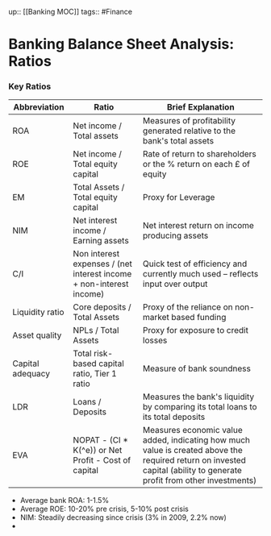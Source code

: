 up:: [[Banking MOC]]
tags:: #Finance 
# Banking Balance Sheet Analysis: Ratios
### Key Ratios

| Abbreviation     | Ratio                                                               | Brief Explanation                                                                                                                                                     |
| ---------------- | ------------------------------------------------------------------- | --------------------------------------------------------------------------------------------------------------------------------------------------------------------- |
| ROA              | Net income / Total assets                                           | Measures of profitability generated relative to the bank's total assets                                                                                               |
| ROE              | Net income / Total equity capital                                   | Rate of return to shareholders or the % return on each £ of equity                                                                                                    |
| EM               | Total Assets / Total equity capital                                 | Proxy for Leverage                                                                                                                                                    |
| NIM              | Net interest income / Earning assets                                | Net interest return on income producing assets                                                                                                                        |
| C/I              | Non interest expenses / (net interest income + non-interest income) | Quick test of efficiency and currently much used – reflects input over output                                                                                         |
| Liquidity ratio  | Core deposits / Total Assets                                        | Proxy of the reliance on non-market based funding                                                                                                                     |
| Asset quality    | NPLs / Total Assets                                                 | Proxy for exposure to credit losses                                                                                                                                   |
| Capital adequacy | Total risk-based capital ratio, Tier 1 ratio                        | Measure of bank soundness                                                                                                                                             |
| LDR              | Loans / Deposits                                                    | Measures the bank's liquidity by comparing its total loans to its total deposits                                                                                      |
| EVA              | NOPAT - (CI * K\(^e\)) or Net Profit - Cost of capital              | Measures economic value added, indicating how much value is created above the required return on invested capital (ability to generate profit from other investments) |

- Average bank ROA: 1-1.5%
- Average ROE: 10-20% pre crisis, 5-10% post crisis
- NIM: Steadily decreasing since crisis (3% in 2009, 2.2% now)
- 